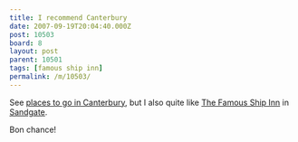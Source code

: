 ```yaml
---
title: I recommend Canterbury
date: 2007-09-19T20:04:40.000Z
post: 10503
board: 8
layout: post
parent: 10501
tags: [famous ship inn]
permalink: /m/10503/
---
```

See <a href="/wiki/canterbury">places to go in Canterbury</a>, but I also quite like <a href="/wiki/famous+ship+inn">The Famous Ship Inn</a> in <a href="/wiki/sandgate">Sandgate</a>.

Bon chance!
